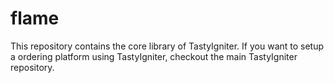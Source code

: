 # flame
This repository contains the core library of TastyIgniter. If you want to setup a ordering platform using TastyIgniter, checkout the main TastyIgniter repository.
